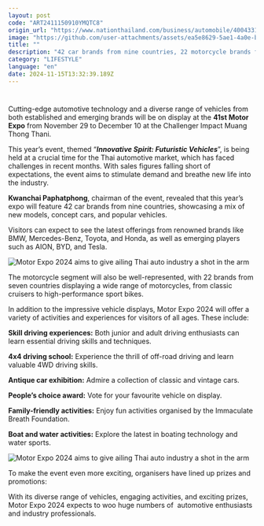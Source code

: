 ```yaml
---
layout: post
code: "ART2411150910YMQTC8"
origin_url: "https://www.nationthailand.com/business/automobile/40043314"
image: "https://github.com/user-attachments/assets/ea5e8629-5ae1-4a0e-bc00-9e978db71445"
title: ""
description: "42 car brands from nine countries, 22 motorcycle brands from 7 countries to be showcased"
category: "LIFESTYLE"
language: "en"
date: 2024-11-15T13:32:39.189Z
---
```


# 











Cutting-edge automotive technology and a diverse range of vehicles from both established and emerging brands will be on display at the **41st Motor Expo** from November 29 to December 10 at the Challenger Impact Muang Thong Thani.

This year’s event, themed “_**Innovative Spirit: Futuristic Vehicles**_”, is being held at a crucial time for the Thai automotive market, which has faced challenges in recent months. With sales figures falling short of expectations, the event aims to stimulate demand and breathe new life into the industry.

**Kwanchai Paphatphong**, chairman of the event, revealed that this year’s expo will feature 42 car brands from nine countries, showcasing a mix of new models, concept cars, and popular vehicles.

Visitors can expect to see the latest offerings from renowned brands like BMW, Mercedes-Benz, Toyota, and Honda, as well as emerging players such as AION, BYD, and Tesla.

  ![Motor Expo 2024 aims to give ailing Thai auto industry a shot in the arm](https://media.nationthailand.com/uploads/images/contents/w1024/2024/11/BCdpgRyoE6TQqwi1JH1F.webp?x-image-process=style/lg-webp)

The motorcycle segment will also be well-represented, with 22 brands from seven countries displaying a wide range of motorcycles, from classic cruisers to high-performance sport bikes.



In addition to the impressive vehicle displays, Motor Expo 2024 will offer a variety of activities and experiences for visitors of all ages. These include:

**Skill driving experiences:** Both junior and adult driving enthusiasts can learn essential driving skills and techniques.

**4x4 driving school:** Experience the thrill of off-road driving and learn valuable 4WD driving skills.

**Antique car exhibition:** Admire a collection of classic and vintage cars.

**People’s choice award:** Vote for your favourite vehicle on display.

**Family-friendly activities:** Enjoy fun activities organised by the Immaculate Breath Foundation.

**Boat and water activities:** Explore the latest in boating technology and water sports.

  ![Motor Expo 2024 aims to give ailing Thai auto industry a shot in the arm](https://github.com/user-attachments/assets/82725829-28dc-43dd-b4d8-2dd61044a278)

To make the event even more exciting, organisers have lined up prizes and promotions:

With its diverse range of vehicles, engaging activities, and exciting prizes, Motor Expo 2024 expects to woo huge numbers of  automotive enthusiasts and industry professionals.